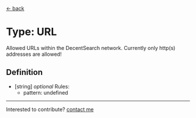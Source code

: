 [← back](./)

# Type: URL

Allowed URLs within the DecentSearch network. Currently only http(s) addresses are allowed!

## Definition

- [string] *optional*
  Rules:
    - pattern: undefined



---
Interested to contribute? [contact me](mailto:dustin@commit.international)

